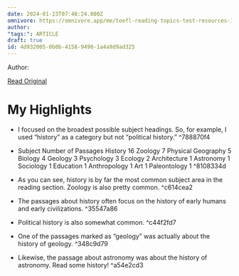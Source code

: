 ```yaml
---
date: 2024-01-23T07:48:24.000Z
omnivore: https://omnivore.app/me/toefl-reading-topics-test-resources-18d354a1091
author: 
"tags:": ARTICLE
draft: true
id: 4d932005-0b0b-4158-9490-1a4a9d9ad325
---
```


Author: 

[Read Original](https://www.toeflresources.com/blog/toefl-reading-topics/)

# My Highlights

- I focused on the broadest possible subject headings. So, for example, I used “history” as a category but not “political history.” ^788870f4

- Subject
Number of Passages
History
16
Zoology
7
Physical Geography
5
Biology
4
Geology
3
Psychology
3
Ecology
2
Architecture
1
Astronomy
1
Sociology
1
Education
1
Anthropology
1
Art
1
Paleontology
1 ^8108334d

- As you can see, history is by far the most common subject area in the reading section. Zoology is also pretty common. ^c614cea2

- The passages about history often focus on the history of early humans and early civilizations. ^35547a86

- Political history is also somewhat common. ^c44f2fd7

- One of the passages marked as “geology” was actually about the history of geology. ^348c9d79

- Likewise, the passage about astronomy was about the history of astronomy. Read some history! ^a54e2cd3

